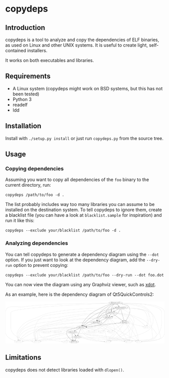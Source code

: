 # copydeps

## Introduction

copydeps is a tool to analyze and copy the dependencies of ELF binaries, as
used on Linux and other UNIX systems. It is useful to create light,
self-contained installers.

It works on both executables and libraries.

## Requirements

- A Linux system (copydeps might work on BSD systems, but this has not been
  tested)
- Python 3
- readelf
- ldd

## Installation

Install with `./setup.py install` or just run `copydeps.py` from the source
tree.

## Usage

### Copying dependencies

Assuming you want to copy all dependencies of the `foo` binary to the current
directory, run:

    copydeps /path/to/foo -d .

The list probably includes way too many libraries you can assume to be
installed on the destination system. To tell copydeps to ignore them, create a
blacklist file (you can have a look at `blacklist.sample` for inspiration) and
run it like this:

    copydeps --exclude your/blacklist /path/to/foo -d .

### Analyzing dependencies

You can tell copydeps to generate a dependency diagram using the `--dot`
option.  If you just want to look at the dependency diagram, add the
`--dry-run` option to prevent copying:

    copydeps --exclude your/blacklist /path/to/foo --dry-run --dot foo.dot

You can now view the diagram using any Graphviz viewer, such as [xdot][].

As an example, here is the dependency diagram of Qt5QuickControls2:

[![Qt5QuickControls2 dependencies](screenshot/screenshot-small.png)](screenshot/screenshot.png)

[xdot]: https://github.com/jrfonseca/xdot.py

## Limitations

copydeps does not detect libraries loaded with `dlopen()`.
